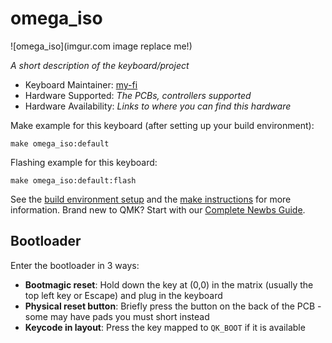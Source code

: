 # omega_iso

![omega_iso](imgur.com image replace me!)

*A short description of the keyboard/project*

* Keyboard Maintainer: [my-fi](https://github.com/my-fi-25073)
* Hardware Supported: *The PCBs, controllers supported*
* Hardware Availability: *Links to where you can find this hardware*

Make example for this keyboard (after setting up your build environment):

    make omega_iso:default

Flashing example for this keyboard:

    make omega_iso:default:flash

See the [build environment setup](https://docs.qmk.fm/#/getting_started_build_tools) and the [make instructions](https://docs.qmk.fm/#/getting_started_make_guide) for more information. Brand new to QMK? Start with our [Complete Newbs Guide](https://docs.qmk.fm/#/newbs).

## Bootloader

Enter the bootloader in 3 ways:

* **Bootmagic reset**: Hold down the key at (0,0) in the matrix (usually the top left key or Escape) and plug in the keyboard
* **Physical reset button**: Briefly press the button on the back of the PCB - some may have pads you must short instead
* **Keycode in layout**: Press the key mapped to `QK_BOOT` if it is available
